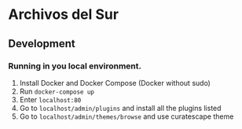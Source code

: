 # Archivos del Sur

## Development

### Running in you local environment.

1. Install Docker and Docker Compose (Docker without sudo)
2. Run `docker-compose up`
3. Enter `localhost:80`
4. Go to `localhost/admin/plugins` and install all the plugins listed
5. Go to `localhost/admin/themes/browse` and use curatescape theme